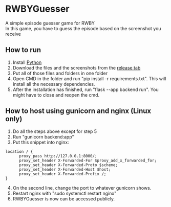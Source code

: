 # RWBYGuesser

A simple episode guesser game for RWBY<br>
In this game, you have to guess the episode based on the screenshot you receive

## How to run
1. Install [Python](https://www.python.org/)
2. Download the files and the screenshots from the [release tab](https://github.com/quadriVision/RWBYGuesser/releases)
3. Put all of those files and folders in one folder
4. Open CMD in the folder and run "pip install -r requirements.txt". This will install all the necessary dependencies.
5. After the installation has finished, run "flask --app backend run". You might have to close and reopen the cmd.

## How to host using gunicorn and nginx (Linux only)
1. Do all the steps above except for step 5
2. Run "gunicorn backend:app"
3. Put this snippet into nginx:
```
location / {
      proxy_pass http://127.0.0.1:8000/;
      proxy_set_header X-Forwarded-For $proxy_add_x_forwarded_for;
      proxy_set_header X-Forwarded-Proto $scheme;
      proxy_set_header X-Forwarded-Host $host;
      proxy_set_header X-Forwarded-Prefix /;
}
```
4. On the second line, change the port to whatever gunicorn shows.
5. Restart nginx with "sudo systemctl restart nginx"
6. RWBYGuesser is now can be accessed publicly.
